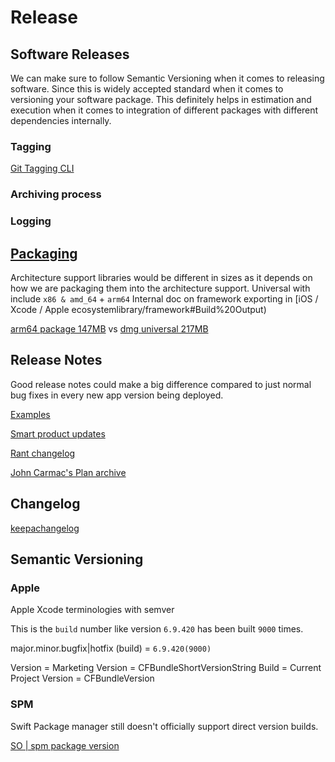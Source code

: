 # Release

## Software Releases

We can make sure to follow Semantic Versioning when it comes to releasing software. Since this is widely accepted standard when it comes to versioning your software package. This definitely helps in estimation and execution when it comes to integration of different packages with different dependencies internally. 

### Tagging

[Git Tagging CLI](tag.md)

### Archiving process


### Logging


## [Packaging](packaging.md)

Architecture support libraries would be different in sizes as it depends on how we are packaging them into the architecture support.
Universal with include `x86 & amd_64` + `arm64`
Internal doc on framework exporting in [iOS / Xcode / Apple ecosystemlibrary/framework#Build%20Output)

[arm64 package 147MB](https://github.com/jgraph/drawio-desktop/releases/download/v22.1.2/draw.io-arm64-22.1.2.dmg)
vs
[dmg universal 217MB](https://github.com/jgraph/drawio-desktop/releases/download/v22.1.2/draw.io-universal-22.1.2.dmg)

## Release Notes

Good release notes could make a big difference compared to just normal bug fixes in every new app version being deployed.


[Examples](https://www.appcues.com/blog/release-notes-examples)

[Smart product updates](https://announcekit.app/blog/5-smart-ways-to-announce-product-updates/)

[Rant changelog](https://piunikaweb.com/2021/06/13/opinion-hey-devs-give-us-proper-update-changelogs-release-notes/)

[John Carmac's Plan archive](https://github.com/ESWAT/john-carmack-plan-archive/tree/master)

## Changelog

[keepachangelog](https://keepachangelog.com/en/1.0.0/)


## Semantic Versioning

### Apple 

Apple Xcode terminologies with semver

This is the `build` number like version `6.9.420` has been built `9000` times. 

major.minor.bugfix|hotfix (build) = `6.9.420(9000)`

Version = Marketing Version = CFBundleShortVersionString
Build = Current Project Version = CFBundleVersion 

### SPM 

Swift Package manager still doesn't officially support direct version builds.

[SO | spm package version](https://stackoverflow.com/a/62001912/5177704)
